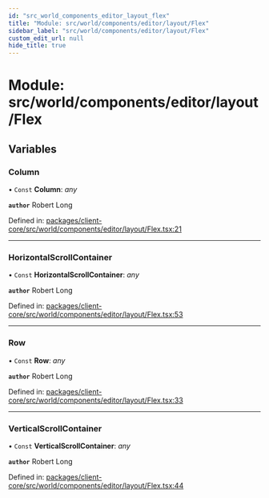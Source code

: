 ```yaml
---
id: "src_world_components_editor_layout_flex"
title: "Module: src/world/components/editor/layout/Flex"
sidebar_label: "src/world/components/editor/layout/Flex"
custom_edit_url: null
hide_title: true
---
```


# Module: src/world/components/editor/layout/Flex

## Variables

### Column

• `Const` **Column**: *any*

**`author`** Robert Long

Defined in: [packages/client-core/src/world/components/editor/layout/Flex.tsx:21](https://github.com/xr3ngine/xr3ngine/blob/716a06460/packages/client-core/src/world/components/editor/layout/Flex.tsx#L21)

___

### HorizontalScrollContainer

• `Const` **HorizontalScrollContainer**: *any*

**`author`** Robert Long

Defined in: [packages/client-core/src/world/components/editor/layout/Flex.tsx:53](https://github.com/xr3ngine/xr3ngine/blob/716a06460/packages/client-core/src/world/components/editor/layout/Flex.tsx#L53)

___

### Row

• `Const` **Row**: *any*

**`author`** Robert Long

Defined in: [packages/client-core/src/world/components/editor/layout/Flex.tsx:33](https://github.com/xr3ngine/xr3ngine/blob/716a06460/packages/client-core/src/world/components/editor/layout/Flex.tsx#L33)

___

### VerticalScrollContainer

• `Const` **VerticalScrollContainer**: *any*

**`author`** Robert Long

Defined in: [packages/client-core/src/world/components/editor/layout/Flex.tsx:44](https://github.com/xr3ngine/xr3ngine/blob/716a06460/packages/client-core/src/world/components/editor/layout/Flex.tsx#L44)
